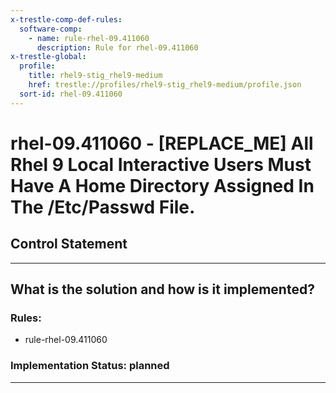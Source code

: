 ```yaml
---
x-trestle-comp-def-rules:
  software-comp:
    - name: rule-rhel-09.411060
      description: Rule for rhel-09.411060
x-trestle-global:
  profile:
    title: rhel9-stig_rhel9-medium
    href: trestle://profiles/rhel9-stig_rhel9-medium/profile.json
  sort-id: rhel-09.411060
---
```


# rhel-09.411060 - \[REPLACE_ME\] All Rhel 9 Local Interactive Users Must Have A Home Directory Assigned In The /Etc/Passwd File.

## Control Statement

______________________________________________________________________

## What is the solution and how is it implemented?

<!-- For implementation status enter one of: implemented, partial, planned, alternative, not-applicable -->

<!-- Note that the list of rules under ### Rules: is read-only and changes will not be captured after assembly to JSON -->

<!-- Add control implementation description here for control: rhel-09.411060 -->

### Rules:

  - rule-rhel-09.411060

### Implementation Status: planned

______________________________________________________________________
